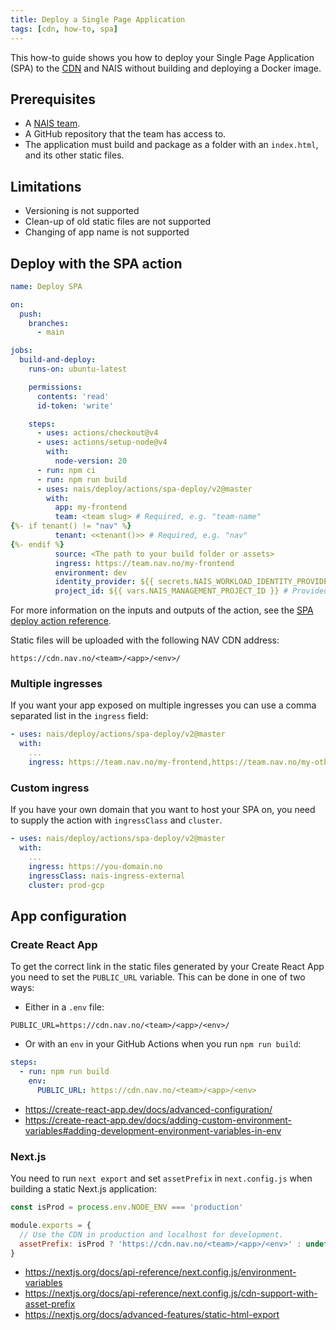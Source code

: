 ```yaml
---
title: Deploy a Single Page Application
tags: [cdn, how-to, spa]
---
```


This how-to guide shows you how to deploy your Single Page Application (SPA) to the [CDN](../README.md) and NAIS without building and deploying a Docker image.

## Prerequisites

- A [NAIS team](../../../explanations/team.md).
- A GitHub repository that the team has access to.
- The application must build and package as a folder with an `index.html`, and its other static files.

## Limitations

- Versioning is not supported
- Clean-up of old static files are not supported
- Changing of app name is not supported

## Deploy with the SPA action

```yaml
name: Deploy SPA

on:
  push:
    branches:
      - main

jobs:
  build-and-deploy:
    runs-on: ubuntu-latest

    permissions:
      contents: 'read'
      id-token: 'write'

    steps:
      - uses: actions/checkout@v4
      - uses: actions/setup-node@v4
        with:
          node-version: 20
      - run: npm ci
      - run: npm run build
      - uses: nais/deploy/actions/spa-deploy/v2@master
        with:
          app: my-frontend
          team: <team slug> # Required, e.g. "team-name"
{%- if tenant() != "nav" %}
          tenant: <<tenant()>> # Required, e.g. "nav"
{%- endif %}
          source: <The path to your build folder or assets>
          ingress: https://team.nav.no/my-frontend
          environment: dev
          identity_provider: ${{ secrets.NAIS_WORKLOAD_IDENTITY_PROVIDER }} # Provided as Organization Secret
          project_id: ${{ vars.NAIS_MANAGEMENT_PROJECT_ID }} # Provided as Organization Variable
```

For more information on the inputs and outputs of the action, see the [SPA deploy action reference](../reference/spa-deploy.md).

Static files will be uploaded with the following NAV CDN address:

```text
https://cdn.nav.no/<team>/<app>/<env>/
```

### Multiple ingresses

If you want your app exposed on multiple ingresses you can use a comma separated list in the `ingress` field:

```yaml
- uses: nais/deploy/actions/spa-deploy/v2@master
  with:
    ...
    ingress: https://team.nav.no/my-frontend,https://team.nav.no/my-other-ingress
```

### Custom ingress

If you have your own domain that you want to host your SPA on, you need to supply the action with `ingressClass` and `cluster`.

```yaml
- uses: nais/deploy/actions/spa-deploy/v2@master
  with:
    ...
    ingress: https://you-domain.no
    ingressClass: nais-ingress-external
    cluster: prod-gcp
```

## App configuration

### Create React App

To get the correct link in the static files generated by your Create React App you need to set the `PUBLIC_URL` variable.
This can be done in one of two ways:

- Either in a `.env` file:

```text
PUBLIC_URL=https://cdn.nav.no/<team>/<app>/<env>/
```

- Or with an `env` in your GitHub Actions when you run `npm run build`:

```yaml
steps:
  - run: npm run build
    env:
      PUBLIC_URL: https://cdn.nav.no/<team>/<app>/<env>
```

* <https://create-react-app.dev/docs/advanced-configuration/>
* <https://create-react-app.dev/docs/adding-custom-environment-variables#adding-development-environment-variables-in-env>

### Next.js

You need to run `next export` and set `assetPrefix` in `next.config.js` when building a static Next.js application:

```js
const isProd = process.env.NODE_ENV === 'production'

module.exports = {
  // Use the CDN in production and localhost for development.
  assetPrefix: isProd ? 'https://cdn.nav.no/<team>/<app>/<env>' : undefined,
}
```

- <https://nextjs.org/docs/api-reference/next.config.js/environment-variables>
- <https://nextjs.org/docs/api-reference/next.config.js/cdn-support-with-asset-prefix>
- <https://nextjs.org/docs/advanced-features/static-html-export>
